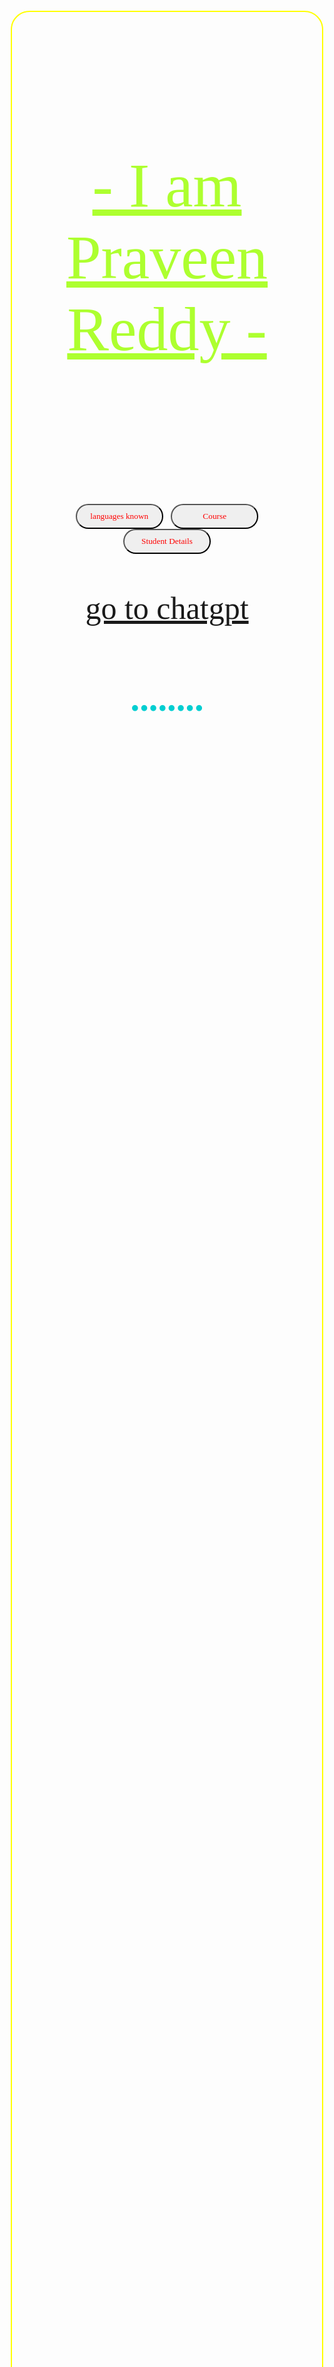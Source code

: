 
<html lang="en">
<head>
    <meta charset="UTF-8">
    <title>Praveen Reddy</title>
    <meta name="viewport" content="width=device-width, initial-scale=1.0">
    <Style>
        body{
            font-size: 50px;
        }
        section{
            height: 100vh;
           border: 2px solid yellow;
           margin: 5pc;
           padding: 5pc;
           border-radius: 30px;
           background-clip: border-box;
           justify-content: center;
           align-items: center;
           place-items: center;
        }
        body{
            text-align: center;
            margin: 100px;
        }
        h1{
            font-size: 100px;
        }
        ol{
           color :white;
            text-align: center;
        }
        .male{
            color : palevioletred;
        }
       .p{
            text-align: center;
        }
        .lable{
            color: white;
        }
          *{
            font-family: 'Franklin Gothic Medium';
          }
            #praveen{
                text-align: center;
            }
            h1{
                font-weight: lighter;
            }h1{
                text-decoration: underline;
            }
            button{
                color:rgb(255, 3, 3);
            }
            body{
                background-image: url("Screenshot 2025-10-01 195640.png");
                background-size:cover;
                background-repeat: no-repeat;
                background-attachment: fixed;
            }
            button{
                height:40px;
                width: 140px;
                border-radius: 20px;
                cursor: pointer;
            }
            .reddy{
                size-adjust: 30px;
            }
           button:hover{
            color:rgb(255, 255, 255);
            background-color:rgb(0, 0, 0);
           }
           .image{
            background-image: url("praveen reddy....jpg");
            background-size: cover;
            height: 1000px;
            border-radius: 30px;
           }
        .praveen-img{
            width: 100px;
            height: auto;
        }
        h5{
            color: rgb(0, 0, 0);
            text-align: left;
        }
        .student{
            text-align: top;
        }
        .input{
            border: 4px;
            padding: 8px;
            border-radius: 10px;
        }
    </Style>
</head>
<body>
    <section>
    <header>
      <center>
          <h1 style="color:greenyellow" class = "pr">- I am Praveen Reddy -</h1>
        </center>
    </header>
    <main>
        <center>
                <button > languages known</button>
            <a href="sub.html">
                <button>Course</button>
            </a>
            <a href="details.html">
            <button > Student Details </button>
            </a>
            <br>
            <br>
            <a href = "https://chatgpt.com/c/68dbd180-f660-8323-970d-6113fbe1d239">go to chatgpt </a>
            <h3 style="color :darkturquoise">........ </h3>
        </center>
    </main>
    </section>
            <section>
            <h3 style="color: chartreuse;">languages.</h3>
            <ol>
                <li>
                    java
                </li>
                <li>c++</li>
                <li>c-programing</li>
                <li>HTML</li>
                <li>Css</li>
            </ol>
        </section>
    <section  class="image" >
    <form action =" ">
        <h3 style="color:rgb(199, 29, 29) " class="student">- Student Details -</h3>
        <br>
        <br>
        <br><br><br>
        <h5>NAME: Praveen Reddy.</h5>
        <h5>ROLL: 248R1A6664. </h5>
        <h5>Class: CSE(AIML). </h5>
    </form>
        </section>
            <section>
            <h4 style="color:rgb(0, 88, 252)">- Contact me -</h4><br>
                  <lable  class ="lable" for = "Name">Name: </lable>
                  <input type = "Text"  class="input" placeholder="enter name "><br><br>
                 <label class="lable" for="phone" >Phone number</label>
                  <input type="password" class="input" name ="password" ><br><br>
                  <label for="password" class="lable" >Date</label>    
                  <input type="date" class="input" id = "dateofbirth">
                  <br>,br>
                  <b class="lable" >enter ur Gender: </b>
                  <input type="radio" class="input" id = "male" name="k" value = "male" >
                  <lable for = "k"  class="lable" >Male</lable>
        <br><br>
                  <input type="radio"  id ="ma" class ="input" name = "k" value = "female"> 
                  <lable for="k" class="lable" >Female</lable>
                  <br><br>
                  <b class="lable"> checkbox</b>
                  <input type = "checkbox" class ="input" id = "box" value = "value">
                  <b class="lable">box1</b>
                  <input type = "checkbox" id = "box" class="input" value = "value">
                  <b class="lable"> box2 </b>
                  <br>
                  <h1>
                </h1>
                <center>
                    <button type ="submit" style="size: 20px;" class="reddy">Submit</button>
                </center>
    </section>    
</body>
</html>
